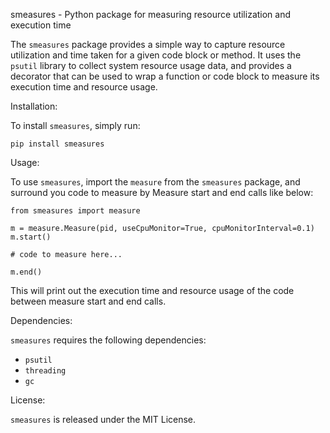 smeasures - Python package for measuring resource utilization and execution time

The `smeasures` package provides a simple way to capture resource utilization and time taken for a given code block or method. It uses the `psutil` library to collect system resource usage data, and provides a decorator that can be used to wrap a function or code block to measure its execution time and resource usage.

Installation:

To install `smeasures`, simply run:

    pip install smeasures

Usage:

To use `smeasures`, import the `measure` from the `smeasures` package, and surround you code to measure by Measure start and end calls like below:

    from smeasures import measure

    m = measure.Measure(pid, useCpuMonitor=True, cpuMonitorInterval=0.1)
    m.start()

    # code to measure here...

    m.end()

This will print out the execution time and resource usage of the code between measure start and end calls.

Dependencies:

`smeasures` requires the following dependencies:

- `psutil`
- `threading`
- `gc`

License:

`smeasures` is released under the MIT License.